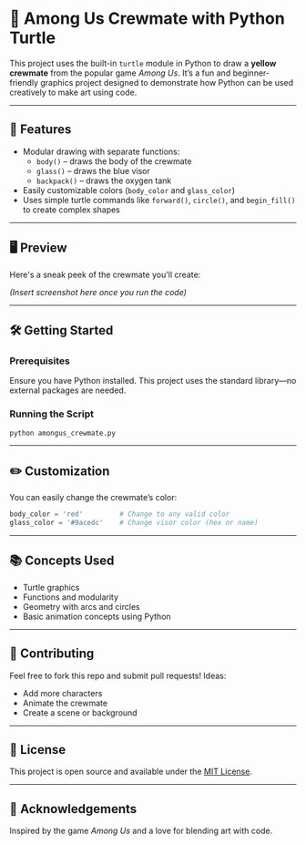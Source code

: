 # 🐢 Among Us Crewmate with Python Turtle

This project uses the built-in `turtle` module in Python to draw a **yellow crewmate** from the popular game *Among Us*. It’s a fun and beginner-friendly graphics project designed to demonstrate how Python can be used creatively to make art using code.

---

## 🚀 Features

- Modular drawing with separate functions:
  - `body()` – draws the body of the crewmate
  - `glass()` – draws the blue visor
  - `backpack()` – draws the oxygen tank
- Easily customizable colors (`body_color` and `glass_color`)
- Uses simple turtle commands like `forward()`, `circle()`, and `begin_fill()` to create complex shapes

---

## 🖥️ Preview

Here's a sneak peek of the crewmate you'll create:

*(Insert screenshot here once you run the code)*

---

## 🛠️ Getting Started

### Prerequisites
Ensure you have Python installed. This project uses the standard library—no external packages are needed.

### Running the Script
```bash
python amongus_crewmate.py
```

---

## ✏️ Customization

You can easily change the crewmate’s color:
```python
body_color = 'red'         # Change to any valid color
glass_color = '#9acedc'    # Change visor color (hex or name)
```

---

## 📚 Concepts Used

- Turtle graphics
- Functions and modularity
- Geometry with arcs and circles
- Basic animation concepts using Python

---

## 🤝 Contributing

Feel free to fork this repo and submit pull requests! Ideas:
- Add more characters
- Animate the crewmate
- Create a scene or background

---

## 📜 License

This project is open source and available under the [MIT License](LICENSE).

---

## 👋 Acknowledgements

Inspired by the game *Among Us* and a love for blending art with code.
